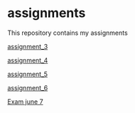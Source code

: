 # assignments
This repository contains my assignments

[assignment_3](https://github.com/BeestvanHeesch/assignments/blob/master/assignment3%20(2)%20(2).ipynb)

[assignment_4](https://github.com/BeestvanHeesch/assignments/blob/master/assignment4%20(1)%20(1)-checkpoint.ipynb)

[assignment_5](https://github.com/BeestvanHeesch/assignments/blob/master/Graded_assignment1%20(1)%20(1).ipynb)

[assignment_6](https://github.com/BeestvanHeesch/assignments/blob/master/Graded_assignment_2%20(1).ipynb)

[Exam june 7](https://github.com/BeestvanHeesch/assignments/blob/master/exam_june_7_2018%20(1).ipynb)
